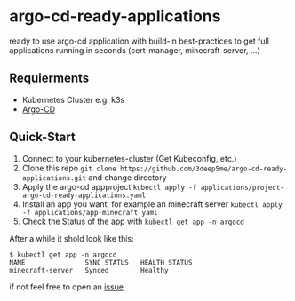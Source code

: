 # argo-cd-ready-applications
ready to use argo-cd application with build-in best-practices to get full applications running in seconds (cert-manager, minecraft-server, ...)

## Requierments
* Kubernetes Cluster e.g. k3s
* [Argo-CD](https://github.com/argoproj/argo-cd/blob/v2.5.2/manifests/ha/install.yaml)

## Quick-Start
1. Connect to your kubernetes-cluster (Get Kubeconfig, etc.)
2. Clone this repo `git clone https://github.com/3deep5me/argo-cd-ready-applications.git` and change directory
3. Apply the argo-cd appproject `kubectl apply -f applications/project-argo-cd-ready-applications.yaml`
4. Install an app you want, for example an minecraft server `kubectl apply -f applications/app-minecraft.yaml`
5. Check the Status of the app with `kubectl get app -n argocd`

After a while it shold look like this:
```
$ kubectl get app -n argocd
NAME               SYNC STATUS   HEALTH STATUS
minecraft-server   Synced        Healthy
```
if not feel free to open an [issue](https://github.com/3deep5me/argo-cd-ready-applications/issues)
